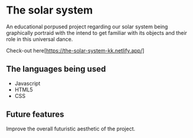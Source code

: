 # The solar system
An educational porpused project regarding our solar system being graphically portraid with the intend to get familiar with its objects and their role in this universal dance.

Check-out here[https://the-solar-system-kk.netlify.app/]

## The languages being used
- Javascript
- HTML5
- CSS

## Future features
Improve the overall futuristic aesthetic of the project.

